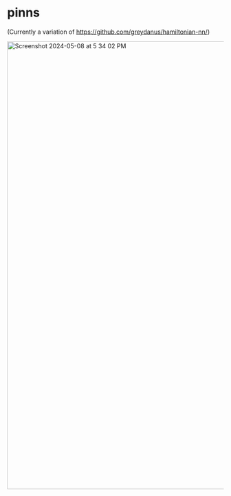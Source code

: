 # pinns
(Currently a variation of https://github.com/greydanus/hamiltonian-nn/)

<img width="1040" alt="Screenshot 2024-05-08 at 5 34 02 PM" src="https://github.com/kristinlindquist/pinns/assets/9382486/76ad0979-0f94-46e3-8f13-7726336cd720">
